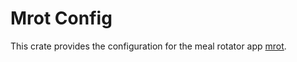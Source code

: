 # Mrot Config

This crate provides the configuration for the meal rotator app [mrot][mrot].

[mrot]: https://crates.io/crates/mrot/

